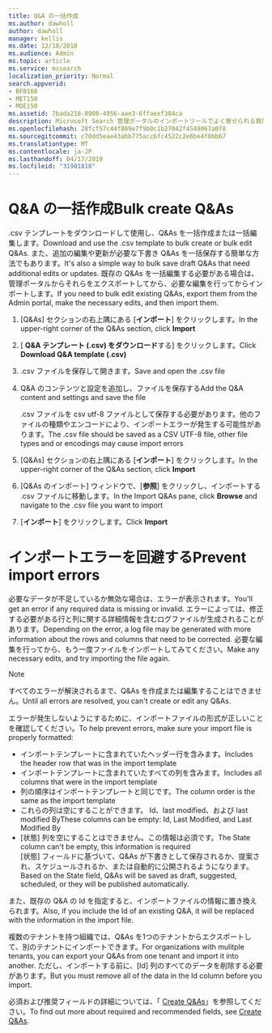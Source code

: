 ```yaml
---
title: Q&A の一括作成
ms.author: dawholl
author: dawholl
manager: kellis
ms.date: 12/18/2018
ms.audience: Admin
ms.topic: article
ms.service: mssearch
localization_priority: Normal
search.appverid:
- BFB160
- MET150
- MOE150
ms.assetid: 7bada218-8908-4956-aae3-6ffaeef384ca
description: Microsoft Search 管理ポータルのインポートツールでよく寄せられる質問への回答をすばやく追加する
ms.openlocfilehash: 28fcf57c44f809e7f9b0c1b27042f4549067a0f8
ms.sourcegitcommit: c70dd5eae43abb775acc6fc4522c2e6be4f0bb67
ms.translationtype: MT
ms.contentlocale: ja-JP
ms.lasthandoff: 04/17/2019
ms.locfileid: "31901818"
---
```

# <a name="bulk-create-qas"></a><span data-ttu-id="a5ba8-103">Q&A の一括作成</span><span class="sxs-lookup"><span data-stu-id="a5ba8-103">Bulk create Q&As</span></span>

<span data-ttu-id="a5ba8-104">.csv テンプレートをダウンロードして使用し、Q&As を一括作成または一括編集します。</span><span class="sxs-lookup"><span data-stu-id="a5ba8-104">Download and use the .csv template to bulk create or bulk edit Q&As.</span></span> <span data-ttu-id="a5ba8-105">また、追加の編集や更新が必要な下書き Q&As を一括保存する簡単な方法でもあります。</span><span class="sxs-lookup"><span data-stu-id="a5ba8-105">It's also a simple way to bulk save draft Q&As that need additional edits or updates.</span></span> <span data-ttu-id="a5ba8-106">既存の Q&As を一括編集する必要がある場合は、管理ポータルからそれらをエクスポートしてから、必要な編集を行ってからインポートします。</span><span class="sxs-lookup"><span data-stu-id="a5ba8-106">If you need to bulk edit existing Q&As, export them from the Admin portal, make the necessary edits, and then import them.</span></span>
  
1. <span data-ttu-id="a5ba8-107">[Q&As] セクションの右上隅にある [**インポート**] をクリックします。</span><span class="sxs-lookup"><span data-stu-id="a5ba8-107">In the upper-right corner of the Q&As section, click **Import**</span></span>
    
2. <span data-ttu-id="a5ba8-108">[ **Q&A テンプレート (.csv) をダウンロード**する] をクリックします。</span><span class="sxs-lookup"><span data-stu-id="a5ba8-108">Click **Download Q&A template (.csv)**</span></span>
    
3. <span data-ttu-id="a5ba8-109">.csv ファイルを保存して開きます。</span><span class="sxs-lookup"><span data-stu-id="a5ba8-109">Save and open the .csv file</span></span>
    
4. <span data-ttu-id="a5ba8-110">Q&A のコンテンツと設定を追加し、ファイルを保存する</span><span class="sxs-lookup"><span data-stu-id="a5ba8-110">Add the Q&A content and settings and save the file</span></span>

    <span data-ttu-id="a5ba8-111">.csv ファイルを csv utf-8 ファイルとして保存する必要があります。他のファイルの種類やエンコードにより、インポートエラーが発生する可能性があります。</span><span class="sxs-lookup"><span data-stu-id="a5ba8-111">The .csv file should be saved as a CSV UTF-8 file, other file types and or encodings may cause import errors</span></span>
    
5. <span data-ttu-id="a5ba8-112">[Q&As] セクションの右上隅にある [**インポート**] をクリックします。</span><span class="sxs-lookup"><span data-stu-id="a5ba8-112">In the upper-right corner of the Q&As section, click **Import**</span></span>
    
6. <span data-ttu-id="a5ba8-113">[Q&As のインポート] ウィンドウで、[**参照**] をクリックし、インポートする .csv ファイルに移動します。</span><span class="sxs-lookup"><span data-stu-id="a5ba8-113">In the Import Q&As pane, click **Browse** and navigate to the .csv file you want to import</span></span> 
    
7. <span data-ttu-id="a5ba8-114">[**インポート**] をクリックします。</span><span class="sxs-lookup"><span data-stu-id="a5ba8-114">Click **Import**</span></span>

# <a name="prevent-import-errors"></a><span data-ttu-id="a5ba8-115">インポートエラーを回避する</span><span class="sxs-lookup"><span data-stu-id="a5ba8-115">Prevent import errors</span></span>      
<span data-ttu-id="a5ba8-116">必要なデータが不足しているか無効な場合は、エラーが表示されます。</span><span class="sxs-lookup"><span data-stu-id="a5ba8-116">You'll get an error if any required data is missing or invalid.</span></span> <span data-ttu-id="a5ba8-117">エラーによっては、修正する必要がある行と列に関する詳細情報を含むログファイルが生成されることがあります。</span><span class="sxs-lookup"><span data-stu-id="a5ba8-117">Depending on the error, a log file may be generated with more information about the rows and columns that need to be corrected.</span></span> <span data-ttu-id="a5ba8-118">必要な編集を行ってから、もう一度ファイルをインポートしてみてください。</span><span class="sxs-lookup"><span data-stu-id="a5ba8-118">Make any necessary edits, and try importing the file again.</span></span>

> [!NOTE]
> <span data-ttu-id="a5ba8-119">すべてのエラーが解決されるまで、Q&As を作成または編集することはできません。</span><span class="sxs-lookup"><span data-stu-id="a5ba8-119">Until all errors are resolved, you can't create or edit any Q&As.</span></span> 

<span data-ttu-id="a5ba8-120">エラーが発生しないようにするために、インポートファイルの形式が正しいことを確認してください。</span><span class="sxs-lookup"><span data-stu-id="a5ba8-120">To help prevent errors, make sure your import file is properly formatted:</span></span>
- <span data-ttu-id="a5ba8-121">インポートテンプレートに含まれていたヘッダー行を含みます。</span><span class="sxs-lookup"><span data-stu-id="a5ba8-121">Includes the header row that was in the import template</span></span>
- <span data-ttu-id="a5ba8-122">インポートテンプレートに含まれていたすべての列を含みます。</span><span class="sxs-lookup"><span data-stu-id="a5ba8-122">Includes all columns that were in the import template</span></span>
- <span data-ttu-id="a5ba8-123">列の順序はインポートテンプレートと同じです。</span><span class="sxs-lookup"><span data-stu-id="a5ba8-123">The column order is the same as the import template</span></span>
- <span data-ttu-id="a5ba8-124">これらの列は空にすることができます。 Id、last modified、および last modified By</span><span class="sxs-lookup"><span data-stu-id="a5ba8-124">These columns can be empty: Id, Last Modified, and Last Modified By</span></span>
- <span data-ttu-id="a5ba8-125">[状態] 列を空にすることはできません。この情報は必須です。</span><span class="sxs-lookup"><span data-stu-id="a5ba8-125">The State column can't be empty, this information is required</span></span>  
<span data-ttu-id="a5ba8-126">[状態] フィールドに基づいて、Q&As が下書きとして保存されるか、提案され、スケジュールされるか、または自動的に公開されるようになります。</span><span class="sxs-lookup"><span data-stu-id="a5ba8-126">Based on the State field, Q&As will be saved as draft, suggested, scheduled, or they will be published automatically.</span></span>

<span data-ttu-id="a5ba8-127">また、既存の Q&A の Id を指定すると、インポートファイルの情報に置き換えられます。</span><span class="sxs-lookup"><span data-stu-id="a5ba8-127">Also, if you include the Id of an existing Q&A, it will be replaced with the information in the import file.</span></span>

<span data-ttu-id="a5ba8-128">複数のテナントを持つ組織では、Q&As を1つのテナントからエクスポートして、別のテナントにインポートできます。</span><span class="sxs-lookup"><span data-stu-id="a5ba8-128">For organizations with mulitple tenants, you can export your Q&As from one tenant and import it into another.</span></span> <span data-ttu-id="a5ba8-129">ただし、インポートする前に、[Id] 列のすべてのデータを削除する必要があります。</span><span class="sxs-lookup"><span data-stu-id="a5ba8-129">But you must remove all of the data in the Id column before you import.</span></span>

<span data-ttu-id="a5ba8-130">必須および推奨フィールドの詳細については、「 [Create Q&As](create-qas.md)」を参照してください。</span><span class="sxs-lookup"><span data-stu-id="a5ba8-130">To find out more about required and recommended fields, see [Create Q&As](create-qas.md).</span></span>

  

